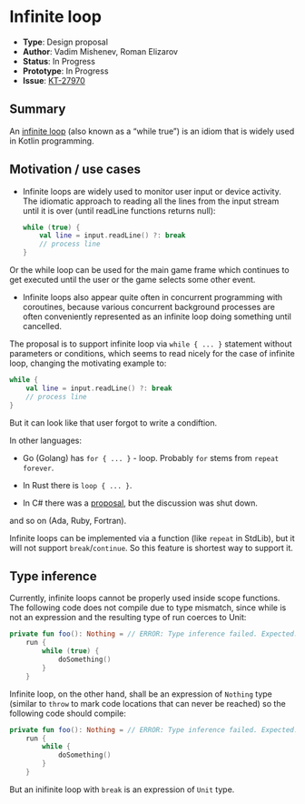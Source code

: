 # Infinite loop

* **Type**: Design proposal
* **Author**: Vadim Mishenev, Roman Elizarov
* **Status**: In Progress
* **Prototype**: In Progress
* **Issue**: [KT-27970](https://youtrack.jetbrains.com/issue/KT-27970/Support-an-infinite-for-loop)

## Summary

An [infinite loop](https://en.wikipedia.org/wiki/Infinite_loop) (also known as a “while true”) is an idiom that is widely used in Kotlin programming.

## Motivation / use cases


- Infinite loops are widely used to monitor user input or device activity. 
The idiomatic approach to reading all the lines from the input stream until it is over (until readLine functions returns null):

	```kotlin
	while (true) {
	    val line = input.readLine() ?: break
	    // process line
	}

	```
Or the while loop can be used for the main game frame which continues to get executed until the user or the game selects some other event. 
- Infinite loops also appear quite often in concurrent programming with coroutines, because various concurrent background processes are often conveniently represented as an infinite loop doing something until cancelled.






The proposal is to support infinite loop via `while { ... }` statement without parameters or conditions, which seems to read nicely for the case of infinite loop, changing the motivating example to:

```kotlin
while {
    val line = input.readLine() ?: break
    // process line
}

```
But it can look like that user forgot to write a condiftion.


In other languages:

* Go (Golang) has `for { ... }` - loop. Probably `for` stems from `repeat forever`.

* In Rust there is `loop { ... }`.

* In C# there was a [proposal](https://github.com/dotnet/csharplang/issues/2475), but the discussion was shut down.

and so on (Ada, Ruby, Fortran). 

Infinite loops can be implemented via a function (like `repeat` in StdLib), but it will not support `break`/`continue`. So this feature is shortest way to support it.


## Type inference

Currently, infinite loops cannot be properly used inside scope functions. The following code does not compile due to type mismatch, since while is not an expression and the resulting type of run coerces to Unit:

```kotlin
private fun foo(): Nothing = // ERROR: Type inference failed. Expected: Unit
    run {
        while (true) {
            doSomething()
        }
    }
```

Infinite loop, on the other hand, shall be an expression of `Nothing` type (similar to `throw` to mark code locations that can never be reached) so the following code should compile:

```kotlin
private fun foo(): Nothing = // ERROR: Type inference failed. Expected: Unit
    run {
        while {
            doSomething()
        }
    }
```
But an inifinite loop with `break` is an expression of `Unit` type.
